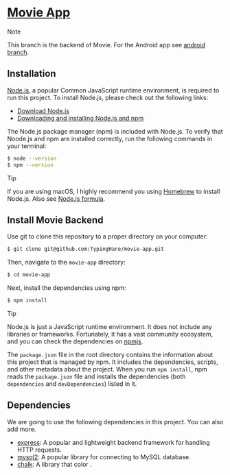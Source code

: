 # [Movie App](https://github.com/TypingHare/movie-app)

> [!NOTE]
> This branch is the backend of Movie. For the Android app see [android branch](https://github.com/TypingHare/movie-app/tree/android).

## Installation

[Node.js](https://nodejs.org/en/download/), a popular Common JavaScript runtime environment, is required to run this project. To install Node.js, please check out the following links:

- [Download Node.js](https://nodejs.org/en/download)
- [Downloading and installing Node.js and npm](https://docs.npmjs.com/downloading-and-installing-node-js-and-npm)

The Node.js package manager (npm) is included with Node.js. To verify that Noode.js and npm are installed correctly, run the following commands in your terminal:

```bash
$ node --version
$ npm --version
```

> [!TIP]
> If you are using macOS, I highly recommend you using [Homebrew](https://brew.sh/) to install Node.js. Also see [Node.js formula](https://formulae.brew.sh/formula/node).

## Install Movie Backend

Use git to clone this repository to a proper directory on your computer:

```bash
$ git clone git@github.com:TypingHare/movie-app.git
```

Then, navigate to the `movie-app` directory:

```bash
$ cd movie-app
```

Next, install the dependencies using npm:

```bash
$ npm install
```

> [!TIP]
> Node.js is just a JavaScript runtime environment. It does not include any libraries or frameworks. Fortunately, it has a vast community ecosystem, and you can check the dependencies on [npmjs](https://www.npmjs.com).
>
> The `package.json` file in the root directory contains the information about this project that is managed by npm. It includes the dependencies, scripts, and other metadata about the project. When you run `npm install`, npm reads the `package.json` file and installs the dependencies (both `dependencies` and `devDependencies`) listed in it.

## Dependencies

We are going to use the following dependencies in this project. You can also add more.

- [express](https://www.npmjs.com/package/express): A popular and lightweight backend framework for handling HTTP requests.
- [mysql2](https://www.npmjs.com/package/mysql2): A popular library for connecting to MySQL database.
- [chalk](https://www.npmjs.com/package/chalk): A library that color .
